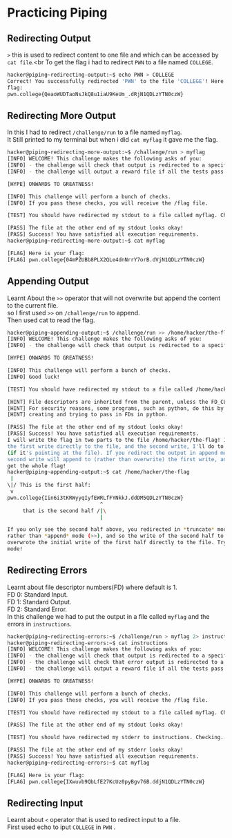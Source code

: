 # Practicing Piping
## Redirecting Output
`>` this is used to redirect content to one file and which can be accessed by `cat file`.<br
To get the flag i had to redirect `PWN` to a file named `COLLEGE`.<br>
```bash
hacker@piping~redirecting-output:~$ echo PWN > COLLEGE
Correct! You successfully redirected 'PWN' to the file 'COLLEGE'! Here is your
flag:
pwn.college{QeaoWUDTaoNsJkQ8u1iaU9KeUm_.dRjN1QDLzYTN0czW}
```
## Redirecting More Output
In this I had to redirect `/challenge/run` to a file named `myflag`.<br>
It Still printed to my terminal but when i did `cat myflag` it gave me the flag.<br>
```bash
hacker@piping~redirecting-more-output:~$ /challenge/run > myflag
[INFO] WELCOME! This challenge makes the following asks of you:
[INFO] - the challenge will check that output is redirected to a specific file path : myflag
[INFO] - the challenge will output a reward file if all the tests pass : /flag

[HYPE] ONWARDS TO GREATNESS!

[INFO] This challenge will perform a bunch of checks.
[INFO] If you pass these checks, you will receive the /flag file.

[TEST] You should have redirected my stdout to a file called myflag. Checking...

[PASS] The file at the other end of my stdout looks okay!
[PASS] Success! You have satisfied all execution requirements.
hacker@piping~redirecting-more-output:~$ cat myflag

[FLAG] Here is your flag:
[FLAG] pwn.college{04mPZUBb8PLX2QLe4dnNrrY7orB.dVjN1QDLzYTN0czW}
```
## Appending Output
Learnt About the `>>` operator that will not overwrite but append the content to the current file.<br>
so I first used `>>` on `/challenge/run` to append.<br>
Then used cat to read the flag.<br>
```bash
hacker@piping~appending-output:~$ /challenge/run >> /home/hacker/the-flag
[INFO] WELCOME! This challenge makes the following asks of you:
[INFO] - the challenge will check that output is redirected to a specific file path : /home/hacker/the-flag

[HYPE] ONWARDS TO GREATNESS!

[INFO] This challenge will perform a bunch of checks.
[INFO] Good luck!

[TEST] You should have redirected my stdout to a file called /home/hacker/the-flag. Checking...

[HINT] File descriptors are inherited from the parent, unless the FD_CLOEXEC is set by the parent on the file descriptor.
[HINT] For security reasons, some programs, such as python, do this by default in certain cases. Be careful if you are
[HINT] creating and trying to pass in FDs in python.

[PASS] The file at the other end of my stdout looks okay!
[PASS] Success! You have satisfied all execution requirements.
I will write the flag in two parts to the file /home/hacker/the-flag! I'll do
the first write directly to the file, and the second write, I'll do to stdout
(if it's pointing at the file). If you redirect the output in append mode, the
second write will append to (rather than overwrite) the first write, and you'll
get the whole flag!
hacker@piping~appending-output:~$ cat /home/hacker/the-flag
 |
\|/ This is the first half:
 v
pwn.college{Iin6i3tKRWyyqIyfEWRLfFYNkkJ.ddDM5QDLzYTN0czW}
                              ^
     that is the second half /|\
                              |

If you only see the second half above, you redirected in *truncate* mode (>)
rather than *append* mode (>>), and so the write of the second half to stdout
overwrote the initial write of the first half directly to the file. Try append
mode!
```
## Redirecting Errors
Learnt about file descriptor numbers(FD) where default is 1.<br>
FD 0: Standard Input.<br>
FD 1: Standard Output.<br>
FD 2: Standard Error.<br>
In this challenge we had to put the output in a file called `myflag` and the errors in `instructions`.<br>
```bash
hacker@piping~redirecting-errors:~$ /challenge/run > myflag 2> instructions
hacker@piping~redirecting-errors:~$ cat instructions
[INFO] WELCOME! This challenge makes the following asks of you:
[INFO] - the challenge will check that output is redirected to a specific file path : myflag
[INFO] - the challenge will check that error output is redirected to a specific file path : instructions
[INFO] - the challenge will output a reward file if all the tests pass : /flag

[HYPE] ONWARDS TO GREATNESS!

[INFO] This challenge will perform a bunch of checks.
[INFO] If you pass these checks, you will receive the /flag file.

[TEST] You should have redirected my stdout to a file called myflag. Checking...

[PASS] The file at the other end of my stdout looks okay!

[TEST] You should have redirected my stderr to instructions. Checking...

[PASS] The file at the other end of my stderr looks okay!
[PASS] Success! You have satisfied all execution requirements.
hacker@piping~redirecting-errors:~$ cat myflag

[FLAG] Here is your flag:
[FLAG] pwn.college{IXwuvb9QbLfE27KcUz0pyBgv76B.ddjN1QDLzYTN0czW}
```
## Redirecting Input
Learnt about `<` operator that is used to redirect input to a file.<br>
First used echo to iput `COLLEGE`  in `PWN` .<br>
